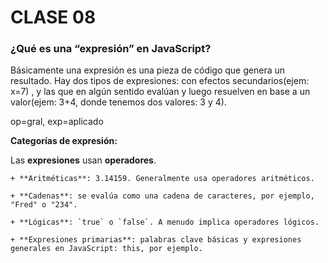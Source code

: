 # CLASE 08
### ¿Qué es una “expresión” en JavaScript?
 Básicamente una expresión es una pieza de código que genera un resultado.
 Hay dos tipos de expresiones: con efectos secundarios(ejem: x=7) , y las que en algún sentido evalúan y luego resuelven en
 base a un valor(ejem: 3+4, donde tenemos dos valores: 3 y 4).
    
op=gral, exp=aplicado
    
**Categorías de expresión:**
    
Las **expresiones** usan **operadores**.
    
    + **Aritméticas**: 3.14159. Generalmente usa operadores aritméticos.

    + **Cadenas**: se evalúa como una cadena de caracteres, por ejemplo, "Fred" o "234". 

    + **Lógicas**: `true` o `false`. A menudo implica operadores lógicos.

    + **Expresiones primarias**: palabras clave básicas y expresiones generales en JavaScript: this, por ejemplo.


